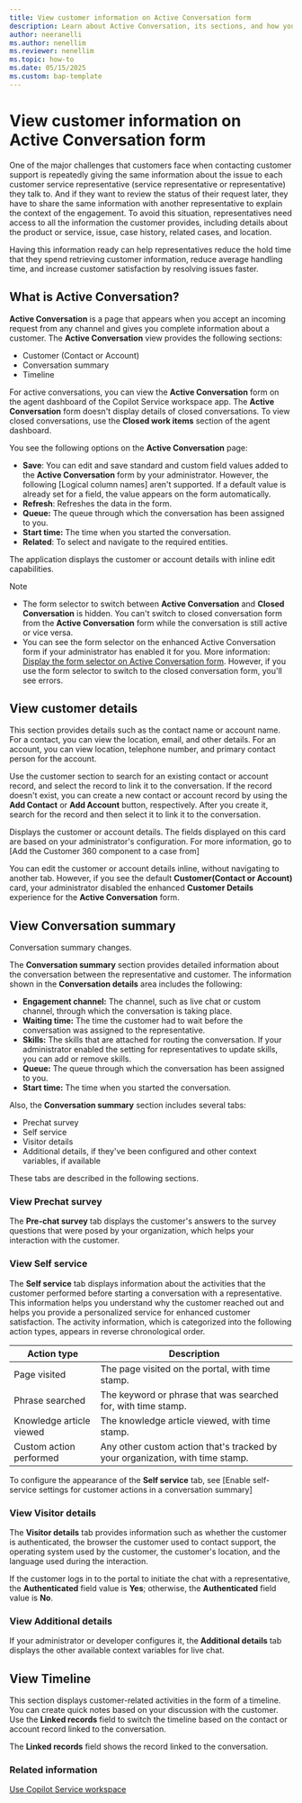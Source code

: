 ```yaml
---
title: View customer information on Active Conversation form
description: Learn about Active Conversation, its sections, and how you can view customer information.
author: neeranelli
ms.author: nenellim
ms.reviewer: nenellim
ms.topic: how-to 
ms.date: 05/15/2025
ms.custom: bap-template
---
```


# View customer information on Active Conversation form

One of the major challenges that customers face when contacting customer support is repeatedly giving the same information about the issue to each customer service representative (service representative or representative) they talk to. And if they want to review the status of their request later, they have to share the same information with another representative to explain the context of the engagement. To avoid this situation, representatives need access to all the information the customer provides, including details about the product or service, issue, case history, related cases, and location.

Having this information ready can help representatives reduce the hold time that they spend retrieving customer information, reduce average handling time, and increase customer satisfaction by resolving issues faster.

## What is Active Conversation?

**Active Conversation** is a page that appears when you accept an incoming request from any channel and gives you complete information about a customer. The  **Active Conversation** view provides the following sections:

- Customer (Contact or Account)
- Conversation summary
- Timeline

For active conversations, you can view the **Active Conversation** form on the agent dashboard of the Copilot Service workspace app. The **Active Conversation** form doesn't display details of closed conversations. To view closed conversations, use the **Closed work items** section of the agent dashboard. 

You see the following options on the **Active Conversation** page:  

- **Save**: You can edit and save standard and custom field values added to the **Active Conversation** form by your administrator. However, the following [Logical column names] aren't supported. If a default value is already set for a field, the value appears on the form automatically.
- **Refresh**: Refreshes the data in the form.
- **Queue:** The queue through which the conversation has been assigned to you.
- **Start time:** The time when you started the conversation.
- **Related**: To select and navigate to the required entities.

The application displays the customer or account details with inline edit capabilities.  
   > [!NOTE]
   > - The form selector to switch between **Active Conversation** and **Closed Conversation** is hidden. You can't switch to closed conversation form from the **Active Conversation** form while the conversation is still active or vice versa.
   > - You can see the form selector on the enhanced Active Conversation form if your administrator has enabled it for you. More information: [Display the form selector on Active Conversation form](/dynamics365/customer-service/administer/add-customer-summary-settings?context=/dynamics365/contact-center/context/administer-context). However, if you use the form selector to switch to the closed conversation form, you'll see errors.

## View customer details

This section provides details such as the contact name or account name. For a contact, you can view the location, email, and other details. For an account, you can view location, telephone number, and primary contact person for the account.

Use the customer section to search for an existing contact or account record, and select the record to link it to the conversation. If the record doesn't exist, you can create a new contact or account record by using the **Add Contact** or **Add Account** button, respectively. After you create it, search for the record and then select it to link it to the conversation.

 Displays the customer or account details. The fields displayed on this card are based on your administrator's configuration. For more information, go to [Add the Customer 360 component to a case from]

You can edit the customer or account details inline, without navigating to another tab. However, if you see the default **Customer(Contact or Account)** card, your administrator disabled the enhanced **Customer Details** experience for the **Active Conversation** form.
 
 
## View Conversation summary

Conversation summary changes.

The **Conversation summary** section provides detailed information about the conversation between the representative and customer. The information shown in the **Conversation details** area includes the following:

- **Engagement channel:** The channel, such as live chat or custom channel, through which the conversation is taking place.
- **Waiting time:** The time the customer had to wait before the conversation was assigned to the representative.
- **Skills:** The skills that are attached for routing the conversation. If your administrator enabled the setting for representatives to update skills, you can add or remove skills.
- **Queue:** The queue through which the conversation has been assigned to you.
- **Start time:** The time when you started the conversation.

 
Also, the **Conversation summary** section includes several tabs:

- Prechat survey
- Self service
- Visitor details
- Additional details, if they've been configured and other context variables, if available

These tabs are described in the following sections.

### View Prechat survey

The **Pre-chat survey** tab displays the customer's answers to the survey questions that were posed by your organization, which helps your interaction with the customer.

### View Self service

The **Self service** tab displays information about the activities that the customer performed before starting a conversation with a representative. This information helps you understand why the customer reached out and helps you provide a personalized service for enhanced customer satisfaction. The activity information, which is categorized into the following action types, appears in reverse chronological order.

| Action type | Description |
|-------------|-----------------------------------|
| Page visited | The page visited on the portal, with time stamp.|
| Phrase searched | The keyword or phrase that was searched for, with time stamp. |
| Knowledge article viewed | The knowledge article viewed, with time stamp. |
| Custom action performed | Any other custom action that's tracked by your organization, with time stamp. |

To configure the appearance of the **Self service** tab, see [Enable self-service settings for customer actions in a conversation summary]
### View Visitor details

The **Visitor details** tab provides information such as whether the customer is authenticated, the browser the customer used to contact support, the operating system used by the customer, the customer's location, and the language used during the interaction.

If the customer logs in to the portal to initiate the chat with a representative, the **Authenticated** field value is **Yes**; otherwise, the **Authenticated** field value is **No**.


### View Additional details

If your administrator or developer configures it, the **Additional details** tab displays the other available context variables for live chat.

## View Timeline

This section displays customer-related activities in the form of a timeline. You can create quick notes based on your discussion with the customer. Use the **Linked records** field to switch the timeline based on the contact or account record linked to the conversation.

The **Linked records** field shows the record linked to the conversation. 

### Related information

[Use Copilot Service workspace](ccw-overview.md)  
